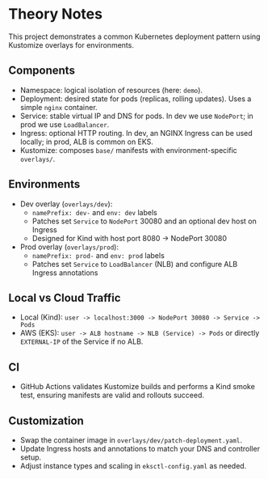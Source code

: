 # Theory Notes

This project demonstrates a common Kubernetes deployment pattern using Kustomize overlays for environments.

## Components
- Namespace: logical isolation of resources (here: `demo`).
- Deployment: desired state for pods (replicas, rolling updates). Uses a simple `nginx` container.
- Service: stable virtual IP and DNS for pods. In dev we use `NodePort`; in prod we use `LoadBalancer`.
- Ingress: optional HTTP routing. In dev, an NGINX Ingress can be used locally; in prod, ALB is common on EKS.
- Kustomize: composes `base/` manifests with environment-specific `overlays/`.

## Environments
- Dev overlay (`overlays/dev`):
  - `namePrefix: dev-` and `env: dev` labels
  - Patches set `Service` to `NodePort` 30080 and an optional dev host on Ingress
  - Designed for Kind with host port 8080 -> NodePort 30080
- Prod overlay (`overlays/prod`):
  - `namePrefix: prod-` and `env: prod` labels
  - Patches set `Service` to `LoadBalancer` (NLB) and configure ALB Ingress annotations

## Local vs Cloud Traffic
- Local (Kind): `user -> localhost:3000 -> NodePort 30080 -> Service -> Pods`
- AWS (EKS): `user -> ALB hostname -> NLB (Service) -> Pods` or directly `EXTERNAL-IP` of the Service if no ALB.

## CI
- GitHub Actions validates Kustomize builds and performs a Kind smoke test, ensuring manifests are valid and rollouts succeed.

## Customization
- Swap the container image in `overlays/dev/patch-deployment.yaml`.
- Update Ingress hosts and annotations to match your DNS and controller setup.
- Adjust instance types and scaling in `eksctl-config.yaml` as needed.
